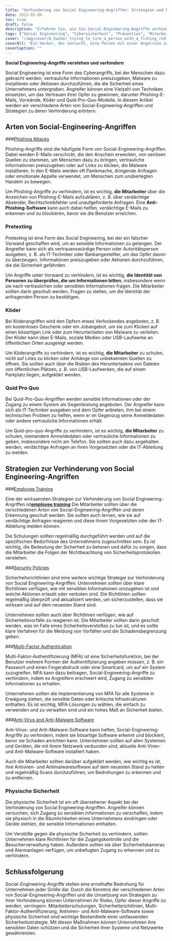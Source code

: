 ```yaml
---
title: "Verhinderung von Social Engineering-Angriffen: Strategien und bewährte Praktiken"
date: 2023-05-09
toc: true
draft: false
description: "Erfahren Sie, wie Sie Social-Engineering-Angriffe verhindern und die vertraulichen Daten Ihres Unternehmens durch Mitarbeiterschulungen, Sicherheitsrichtlinien und vieles mehr schützen können."
tags: ["Social Engineering", "Cybersicherheit", "Prävention", "Mitarbeiterschulung", "Sicherheitsrichtlinien", "Multi-Faktor-Authentifizierung", "Antivirus", "physische Sicherheit", "staatliche Vorschriften", "FISMA", "HIPAA", "datenschutz", "Cyber-Bedrohungen", "Netzwerksicherheit", "Informationssicherheit", "sensible Informationen", "Internetkriminalität", "Compliance", "Cybersicherheitsstrategie", "Datensicherheit"]
cover: "/img/cover/A_hacker_trying_to_lure_a_person_with_a_fishing_rod.png"
coverAlt: "Ein Hacker, der versucht, eine Person mit einer Angelrute zu ködern, während ein Schild und ein Schloss die Cybersicherheit symbolisieren."
coverCaption: ""
---
```


**Social Engineering-Angriffe verstehen und verhindern**

Social Engineering ist eine Form des Cyberangriffs, bei der Menschen dazu gebracht werden, vertrauliche Informationen preiszugeben, Malware zu installieren oder Aktionen durchzuführen, die die Sicherheit eines Unternehmens untergraben. Angreifer können eine Vielzahl von Techniken einsetzen, um das Vertrauen ihrer Opfer zu gewinnen, darunter Phishing-E-Mails, Vorwände, Köder und Quid-Pro-Quo-Modelle. In diesem Artikel werden wir verschiedene Arten von Social-Engineering-Angriffen und Strategien zu deren Verhinderung erörtern.

## Arten von Social-Engineering-Angriffen

###[Phishing Attacks](https://simeononsecurity.com/articles/how-to-identify-phishing/)

Phishing-Angriffe sind die häufigste Form von Social-Engineering-Angriffen. Dabei werden E-Mails verschickt, die den Anschein erwecken, von seriösen Quellen zu stammen, um Menschen dazu zu bringen, vertrauliche Informationen preiszugeben oder auf Links zu klicken, die Malware installieren. In den E-Mails werden oft Panikmache, dringende Anfragen oder emotionale Appelle verwendet, um Menschen zum unüberlegten Handeln zu bewegen.

Um Phishing-Angriffe zu verhindern, ist es wichtig, **die Mitarbeiter** über die Anzeichen von Phishing-E-Mails aufzuklären, z. B. über verdächtige Absender, Rechtschreibfehler und unaufgeforderte Anfragen. Eine **Anti-Phishing-Software** kann auch dabei helfen, verdächtige E-Mails zu erkennen und zu blockieren, bevor sie die Benutzer erreichen.

### Pretexting

Pretexting ist eine Form des Social Engineering, bei der ein falscher Vorwand geschaffen wird, um an sensible Informationen zu gelangen. Der Angreifer kann sich als vertrauenswürdige Person oder Autoritätsperson ausgeben, z. B. als IT-Techniker oder Bankangestellter, um das Opfer davon zu überzeugen, Informationen preiszugeben oder Aktionen durchzuführen, die die Sicherheit gefährden.

Um Angriffe unter Vorwand zu verhindern, ist es wichtig, **die Identität von Personen zu überprüfen, die um Informationen bitten**, insbesondere wenn sie nach vertraulichen oder sensiblen Informationen fragen. Die Mitarbeiter sollten darin geschult werden, Fragen zu stellen, um die Identität der anfragenden Person zu bestätigen.

### Köder

Bei Köderangriffen wird den Opfern etwas Verlockendes angeboten, z. B. ein kostenloses Geschenk oder ein Jobangebot, um sie zum Klicken auf einen bösartigen Link oder zum Herunterladen von Malware zu verleiten. Der Köder kann über E-Mails, soziale Medien oder USB-Laufwerke an öffentlichen Orten ausgelegt werden.

Um Köderangriffe zu verhindern, ist es wichtig, **die Mitarbeiter** zu schulen, nicht auf Links zu klicken oder Anhänge von unbekannten Quellen zu öffnen. Sie sollten auch über die Risiken des Herunterladens von Dateien von öffentlichen Plätzen, z. B. von USB-Laufwerken, die auf einem Parkplatz liegen, aufgeklärt werden.

### Quid Pro Quo

Bei Quid-Pro-Quo-Angriffen werden sensible Informationen oder der Zugang zu einem System als Gegenleistung angeboten. Der Angreifer kann sich als IT-Techniker ausgeben und dem Opfer anbieten, ihm bei einem technischen Problem zu helfen, wenn er im Gegenzug seine Anmeldedaten oder andere vertrauliche Informationen erhält.

Um Quid-pro-quo-Angriffe zu verhindern, ist es wichtig, **die Mitarbeiter** zu schulen, niemandem Anmeldedaten oder vertrauliche Informationen zu geben, insbesondere nicht am Telefon. Sie sollten auch dazu angehalten werden, verdächtige Anfragen an ihren Vorgesetzten oder die IT-Abteilung zu melden.

## Strategien zur Verhinderung von Social Engineering-Angriffen

###[Employee Training](https://simeononsecurity.com/articles/how-to-build-and-manage-an-effective-cybersecurity-awareness-training-program/)

Eine der wirksamsten Strategien zur Verhinderung von Social Engineering-Angriffen ist[**employee training**](https://simeononsecurity.com/articles/how-to-build-and-manage-an-effective-cybersecurity-awareness-training-program/) Die Mitarbeiter sollten über die verschiedenen Arten von Social-Engineering-Angriffen und deren Erkennung geschult werden. Sie sollten auch lernen, wie sie auf verdächtige Anfragen reagieren und diese ihrem Vorgesetzten oder der IT-Abteilung melden können.

Die Schulungen sollten regelmäßig durchgeführt werden und auf die spezifischen Bedürfnisse des Unternehmens zugeschnitten sein. Es ist wichtig, die Bedeutung der Sicherheit zu betonen und dafür zu sorgen, dass die Mitarbeiter die Folgen der Nichtbeachtung von Sicherheitsprotokollen verstehen.

###[Security Policies](https://simeononsecurity.com/articles/how-to-secure-your-organization-against-insider-threats/)

Sicherheitsrichtlinien sind eine weitere wichtige Strategie zur Verhinderung von Social Engineering-Angriffen. Unternehmen sollten über klare Richtlinien verfügen, wie mit sensiblen Informationen umzugehen ist und welche Aktionen erlaubt oder verboten sind. Die Richtlinien sollten regelmäßig überprüft und aktualisiert werden, um sicherzustellen, dass sie wirksam und auf dem neuesten Stand sind.

Unternehmen sollten auch über Richtlinien verfügen, wie auf Sicherheitsvorfälle zu reagieren ist. Die Mitarbeiter sollten darin geschult werden, was im Falle eines Sicherheitsverstoßes zu tun ist, und es sollte klare Verfahren für die Meldung von Vorfällen und die Schadensbegrenzung geben.

###[Multi-Factor Authentication](https://simeononsecurity.com/articles/the-pros-and-cons-of-multi-factor-autentication/)

Multi-Faktor-Authentifizierung (MFA) ist eine Sicherheitsfunktion, bei der Benutzer mehrere Formen der Authentifizierung angeben müssen, z. B. ein Passwort und einen Fingerabdruck oder eine Smartcard, um auf ein System zuzugreifen. MFA kann dazu beitragen, Social-Engineering-Angriffe zu verhindern, indem es Angreifern erschwert wird, Zugang zu sensiblen Informationen zu erhalten.

Unternehmen sollten die Implementierung von MFA für alle Systeme in Erwägung ziehen, die sensible Daten oder kritische Infrastrukturen enthalten. Es ist wichtig, MFA-Lösungen zu wählen, die einfach zu verwenden und zu verwalten sind und ein hohes Maß an Sicherheit bieten.

###[Anti-Virus and Anti-Malware Software](https://simeononsecurity.com/recommendations/anti-virus)

Anti-Virus- und Anti-Malware-Software kann helfen, Social-Engineering-Angriffe zu verhindern, indem sie bösartige Software erkennt und blockiert, bevor sie Schaden anrichten kann. Unternehmen sollten auf allen Systemen und Geräten, die mit ihrem Netzwerk verbunden sind, aktuelle Anti-Viren- und Anti-Malware-Software installiert haben.

Auch die Mitarbeiter sollten darüber aufgeklärt werden, wie wichtig es ist, ihre Antiviren- und Antimalwaresoftware auf dem neuesten Stand zu halten und regelmäßig Scans durchzuführen, um Bedrohungen zu erkennen und zu entfernen.

### Physische Sicherheit

Die physische Sicherheit ist ein oft übersehener Aspekt bei der Verhinderung von Social Engineering-Angriffen. Angreifer können versuchen, sich Zugang zu sensiblen Informationen zu verschaffen, indem sie physisch in die Räumlichkeiten eines Unternehmens eindringen oder Geräte stehlen, die sensible Informationen enthalten.

Um Verstöße gegen die physische Sicherheit zu verhindern, sollten Unternehmen klare Richtlinien für die Zugangskontrolle und die Besucherverwaltung haben. Außerdem sollten sie über Sicherheitskameras und Alarmanlagen verfügen, um unbefugten Zugang zu erkennen und zu verhindern.

## Schlussfolgerung

Social-Engineering-Angriffe stellen eine ernsthafte Bedrohung für Unternehmen jeder Größe dar. Durch die Kenntnis der verschiedenen Arten von Social-Engineering-Angriffen und die Umsetzung von Strategien zu ihrer Verhinderung können Unternehmen ihr Risiko, Opfer dieser Angriffe zu werden, verringern. Mitarbeiterschulungen, Sicherheitsrichtlinien, Multi-Faktor-Authentifizierung, Antiviren- und Anti-Malware-Software sowie physische Sicherheit sind wichtige Bestandteile einer umfassenden Sicherheitsstrategie. Mit diesen Maßnahmen können Unternehmen ihre sensiblen Daten schützen und die Sicherheit ihrer Systeme und Netzwerke gewährleisten.
